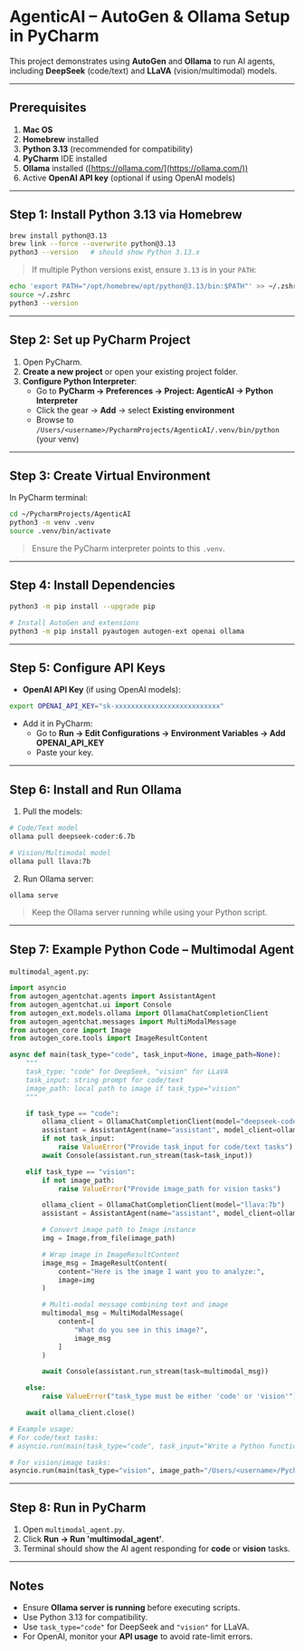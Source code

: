 # AgenticAI – AutoGen & Ollama Setup in PyCharm

This project demonstrates using **AutoGen** and **Ollama** to run AI agents, including **DeepSeek** (code/text) and **LLaVA** (vision/multimodal) models.

---

## Prerequisites

1. **Mac OS**
2. **Homebrew** installed
3. **Python 3.13** (recommended for compatibility)
4. **PyCharm** IDE installed
5. **Ollama** installed ([https://ollama.com/](https://ollama.com/))
6. Active **OpenAI API key** (optional if using OpenAI models)

---

## Step 1: Install Python 3.13 via Homebrew

```bash
brew install python@3.13
brew link --force --overwrite python@3.13
python3 --version   # should show Python 3.13.x
```

> If multiple Python versions exist, ensure `3.13` is in your `PATH`:

```bash
echo 'export PATH="/opt/homebrew/opt/python@3.13/bin:$PATH"' >> ~/.zshrc
source ~/.zshrc
python3 --version
```

---

## Step 2: Set up PyCharm Project

1. Open PyCharm.
2. **Create a new project** or open your existing project folder.
3. **Configure Python Interpreter**:
   - Go to **PyCharm → Preferences → Project: AgenticAI → Python Interpreter**
   - Click the gear → **Add** → select **Existing environment**
   - Browse to `/Users/<username>/PycharmProjects/AgenticAI/.venv/bin/python` (your venv)

---

## Step 3: Create Virtual Environment

In PyCharm terminal:

```bash
cd ~/PycharmProjects/AgenticAI
python3 -m venv .venv
source .venv/bin/activate
```

> Ensure the PyCharm interpreter points to this `.venv`.

---

## Step 4: Install Dependencies

```bash
python3 -m pip install --upgrade pip

# Install AutoGen and extensions
python3 -m pip install pyautogen autogen-ext openai ollama
```

---

## Step 5: Configure API Keys

- **OpenAI API Key** (if using OpenAI models):

```bash
export OPENAI_API_KEY="sk-xxxxxxxxxxxxxxxxxxxxxxxxxx"
```

- Add it in PyCharm:
  - Go to **Run → Edit Configurations → Environment Variables → Add OPENAI_API_KEY**
  - Paste your key.

---

## Step 6: Install and Run Ollama

1. Pull the models:

```bash
# Code/Text model
ollama pull deepseek-coder:6.7b

# Vision/Multimodal model
ollama pull llava:7b
```

2. Run Ollama server:

```bash
ollama serve
```

> Keep the Ollama server running while using your Python script.

---

## Step 7: Example Python Code – Multimodal Agent

`multimodal_agent.py`:

```python
import asyncio
from autogen_agentchat.agents import AssistantAgent
from autogen_agentchat.ui import Console
from autogen_ext.models.ollama import OllamaChatCompletionClient
from autogen_agentchat.messages import MultiModalMessage
from autogen_core import Image
from autogen_core.tools import ImageResultContent

async def main(task_type="code", task_input=None, image_path=None):
    """
    task_type: "code" for DeepSeek, "vision" for LLaVA
    task_input: string prompt for code/text
    image_path: local path to image if task_type="vision"
    """

    if task_type == "code":
        ollama_client = OllamaChatCompletionClient(model="deepseek-coder:6.7b")
        assistant = AssistantAgent(name="assistant", model_client=ollama_client)
        if not task_input:
            raise ValueError("Provide task_input for code/text tasks")
        await Console(assistant.run_stream(task=task_input))

    elif task_type == "vision":
        if not image_path:
            raise ValueError("Provide image_path for vision tasks")

        ollama_client = OllamaChatCompletionClient(model="llava:7b")
        assistant = AssistantAgent(name="assistant", model_client=ollama_client)

        # Convert image path to Image instance
        img = Image.from_file(image_path)

        # Wrap image in ImageResultContent
        image_msg = ImageResultContent(
            content="Here is the image I want you to analyze:",
            image=img
        )

        # Multi-modal message combining text and image
        multimodal_msg = MultiModalMessage(
            content=[
                "What do you see in this image?",
                image_msg
            ]
        )

        await Console(assistant.run_stream(task=multimodal_msg))

    else:
        raise ValueError("task_type must be either 'code' or 'vision'")

    await ollama_client.close()

# Example usage:
# For code/text tasks:
# asyncio.run(main(task_type="code", task_input="Write a Python function to reverse a string"))

# For vision/image tasks:
asyncio.run(main(task_type="vision", image_path="/Users/<username>/PycharmProjects/AgenticAI/image.jpg"))
```

---

## Step 8: Run in PyCharm

1. Open `multimodal_agent.py`.
2. Click **Run → Run 'multimodal_agent'**.
3. Terminal should show the AI agent responding for **code** or **vision** tasks.

---

## Notes

- Ensure **Ollama server is running** before executing scripts.
- Use Python 3.13 for compatibility.
- Use `task_type="code"` for DeepSeek and `"vision"` for LLaVA.
- For OpenAI, monitor your **API usage** to avoid rate-limit errors.

